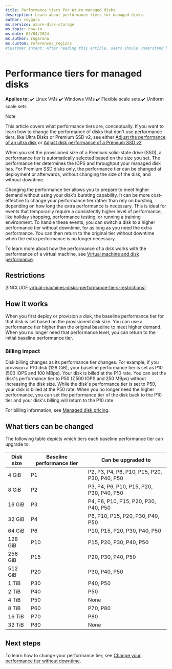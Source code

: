 ```yaml
---
title: Performance tiers for Azure managed disks
description: Learn about performance tiers for managed disks.
author: roygara
ms.service: azure-disk-storage
ms.topic: how-to
ms.date: 03/04/2024
ms.author: rogarana
ms.custom: references_regions
#Customer intent: After reading this article, users should understand how performance tiers work, and whether or not they're ideal for their needs.
---
```


# Performance tiers for managed disks

**Applies to:** :heavy_check_mark: Linux VMs :heavy_check_mark: Windows VMs :heavy_check_mark: Flexible scale sets :heavy_check_mark: Uniform scale sets

> [!NOTE]
> This article covers what performance tiers are, conceptually. If you want to learn how to change the performance of disks that don't use performance tiers, like Ultra Disks or Premium SSD v2, see either [Adjust the performance of an ultra disk](disks-enable-ultra-ssd.md#adjust-the-performance-of-an-ultra-disk) or [Adjust disk performance of a Premium SSD v2](disks-deploy-premium-v2.md#adjust-disk-performance)

When you set the provisioned size of a Premium solid-state drive (SSD), a performance tier is automatically selected based on the size you set. The performance tier determines the IOPS and throughput your managed disk has. For Premium SSD disks only, the performance tier can be changed at deployment or afterwards, without changing the size of the disk, and without downtime.

Changing the performance tier allows you to prepare to meet higher demand without using your disk's bursting capability. It can be more cost-effective to change your performance tier rather than rely on bursting, depending on how long the extra performance is necessary. This is ideal for events that temporarily require a consistently higher level of performance, like holiday shopping, performance testing, or running a training environment. To handle these events, you can switch a disk to a higher performance tier without downtime, for as long as you need the extra performance. You can then return to the original tier without downtime when the extra performance is no longer necessary.

To learn more about how the performance of a disk works with the performance of a virtual machine, see [Virtual machine and disk performance](disks-performance.md).

## Restrictions

[!INCLUDE [virtual-machines-disks-performance-tiers-restrictions](./includes/virtual-machines-disks-performance-tiers-restrictions.md)]

## How it works

When you first deploy or provision a disk, the baseline performance tier for that disk is set based on the provisioned disk size. You can use a performance tier higher than the original baseline to meet higher demand. When you no longer need that performance level, you can return to the initial baseline performance tier.

### Billing impact

Disk billing changes as its performance tier changes. For example, if you provision a P10 disk (128 GiB), your baseline performance tier is set as P10 (500 IOPS and 100 MBps). Your disk is billed at the P10 rate. You can set the disk's performance tier to P50 (7,500 IOPS and 250 MBps) without increasing the disk size. While the disk's performance tier is set to P50, your disk is billed at the P50 rate. When you no longer need the higher performance, you can set the performance tier of the disk back to the P10 tier and your disk's billing will return to the P10 rate.

For billing information, see [Managed disk pricing](https://azure.microsoft.com/pricing/details/managed-disks/).

## What tiers can be changed

The following table depicts which tiers each baseline performance tier can upgrade to.

| Disk size | Baseline performance tier | Can be upgraded to |
|----------------|-----|-------------------------------------|
| 4 GiB | P1 | P2, P3, P4, P6, P10, P15, P20, P30, P40, P50 |
| 8 GiB | P2 | P3, P4, P6, P10, P15, P20, P30, P40, P50 |
| 16 GiB | P3 | P4, P6, P10, P15, P20, P30, P40, P50 | 
| 32 GiB | P4 | P6, P10, P15, P20, P30, P40, P50 |
| 64 GiB | P6 | P10, P15, P20, P30, P40, P50 |
| 128 GiB | P10 | P15, P20, P30, P40, P50 |
| 256 GiB | P15 | P20, P30, P40, P50 |
| 512 GiB | P20 | P30, P40, P50 |
| 1 TiB | P30 | P40, P50 |
| 2 TiB | P40 | P50 |
| 4 TiB | P50 | None |
| 8 TiB | P60 |  P70, P80 |
| 16 TiB | P70 | P80 |
| 32 TiB | P80 | None |

## Next steps

To learn how to change your performance tier, see [Change your performance tier without downtime](disks-performance-tiers.md).